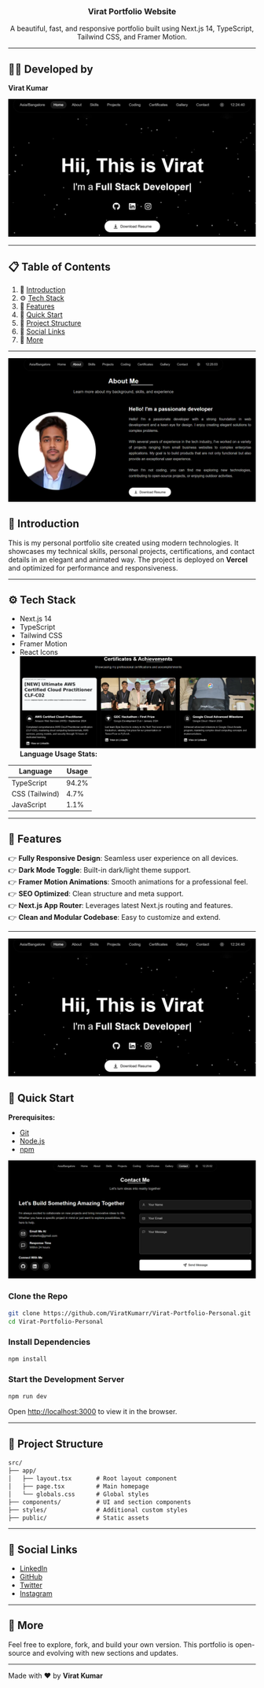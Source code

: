 <div align="center">
  <br />
  <h3 align="center">Virat Portfolio Website</h3>
  <div align="center">
    A beautiful, fast, and responsive portfolio built using Next.js 14, TypeScript, Tailwind CSS, and Framer Motion.
  </div>
</div>

---

## 👨‍💻 Developed by  
**Virat Kumar**

![Screenshot](https://github.com/ViratKumarr/Virat-Portfolio-Personal/blob/4a3756b782c6c0c9498ada24edb0d97704a5b445/Screenshot%202025-07-02%20122451.png)

---

## 📋 <a name="table">Table of Contents</a>

1. 🤖 [Introduction](#introduction)
2. ⚙️ [Tech Stack](#tech-stack)
3. 🔋 [Features](#features)
4. 🤸 [Quick Start](#quick-start)
5. 🧠 [Project Structure](#project-structure)
6. 🔗 [Social Links](#social-links)
7. 🚀 [More](#more)

---
![Screenshot](https://github.com/ViratKumarr/Virat-Portfolio-Personal/blob/10f2f3c7b96d26fb1b7f4a8e46434f16ad515769/Screenshot%202025-07-02%20122510.png)
## <a name="introduction">🤖 Introduction</a>

This is my personal portfolio site created using modern technologies. It showcases my technical skills, personal projects, certifications, and contact details in an elegant and animated way. The project is deployed on **Vercel** and optimized for performance and responsiveness.

---

## <a name="tech-stack">⚙️ Tech Stack</a>

- Next.js 14
- TypeScript
- Tailwind CSS
- Framer Motion
- React Icons
![Screenshot](https://github.com/ViratKumarr/Virat-Portfolio-Personal/blob/10f2f3c7b96d26fb1b7f4a8e46434f16ad515769/Screenshot%202025-07-02%20122543.png)
**Language Usage Stats:**

| Language     | Usage  |
|--------------|--------|
| TypeScript   | 94.2%  |
| CSS (Tailwind)| 4.7%  |
| JavaScript   | 1.1%   |

---

## <a name="features">🔋 Features</a>

👉 **Fully Responsive Design**: Seamless user experience on all devices.  
👉 **Dark Mode Toggle**: Built-in dark/light theme support.  
👉 **Framer Motion Animations**: Smooth animations for a professional feel.  
👉 **SEO Optimized**: Clean structure and meta support.  
👉 **Next.js App Router**: Leverages latest Next.js routing and features.  
👉 **Clean and Modular Codebase**: Easy to customize and extend.

---
![Screenshot](https://github.com/ViratKumarr/Virat-Portfolio-Personal/blob/4a3756b782c6c0c9498ada24edb0d97704a5b445/Screenshot%202025-07-02%20122451.png)
## <a name="quick-start">🤸 Quick Start</a>

**Prerequisites:**
- [Git](https://git-scm.com/)
- [Node.js](https://nodejs.org/)
- [npm](https://www.npmjs.com/)

![Screenshot](https://github.com/ViratKumarr/Virat-Portfolio-Personal/blob/10f2f3c7b96d26fb1b7f4a8e46434f16ad515769/Screenshot%202025-07-02%20122559.png)

### Clone the Repo
```bash
git clone https://github.com/ViratKumarr/Virat-Portfolio-Personal.git
cd Virat-Portfolio-Personal
```

### Install Dependencies
```bash
npm install
```

### Start the Development Server
```bash
npm run dev
```

Open [http://localhost:3000](http://localhost:3000) to view it in the browser.

---

## <a name="project-structure">🧠 Project Structure</a>

```
src/
├── app/
│   ├── layout.tsx       # Root layout component
│   ├── page.tsx         # Main homepage
│   └── globals.css      # Global styles
├── components/          # UI and section components
├── styles/              # Additional custom styles
├── public/              # Static assets
```

---

## <a name="social-links">🔗 Social Links</a>

- [LinkedIn](https://www.linkedin.com/in/virat-kumar-b0b57024a/)
- [GitHub](https://github.com/ViratKumarr)
- [Twitter](https://x.com/___ViRaT____)
- [Instagram](https://www.instagram.com/___virat_chaudhary___)

---

## <a name="more">🚀 More</a>

Feel free to explore, fork, and build your own version. This portfolio is open-source and evolving with new sections and updates.

---

Made with ❤️ by **Virat Kumar**
